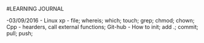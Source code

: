 #LEARNING JOURNAL

-03/09/2016 - 
	Linux xp - file; whereis; which; touch; grep; chmod; chown;
	Cpp - hearders, call external functions;
	Git-hub - How to init; add .; commit; pull; push;


